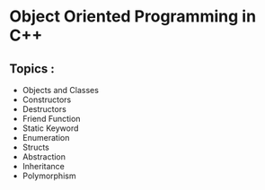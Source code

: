 # Object Oriented Programming in C++

## Topics :

- Objects and Classes
- Constructors
- Destructors
- Friend Function
- Static Keyword
- Enumeration
- Structs
- Abstraction
- Inheritance
- Polymorphism